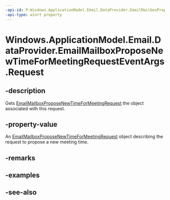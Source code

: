 ----api-id: P:Windows.ApplicationModel.Email.DataProvider.EmailMailboxProposeNewTimeForMeetingRequestEventArgs.Request
-api-type: winrt property
---<!-- Property syntaxpublic Windows.ApplicationModel.Email.DataProvider.EmailMailboxProposeNewTimeForMeetingRequest Request { get; }--># Windows.ApplicationModel.Email.DataProvider.EmailMailboxProposeNewTimeForMeetingRequestEventArgs.Request## -descriptionGets [EmailMailboxProposeNewTimeForMeetingRequest](emailmailboxproposenewtimeformeetingrequest.md) the object associated with this request.## -property-valueAn [EmailMailboxProposeNewTimeForMeetingRequest](emailmailboxproposenewtimeformeetingrequest.md) object describing the request to propose a new meeting time.## -remarks## -examples## -see-also